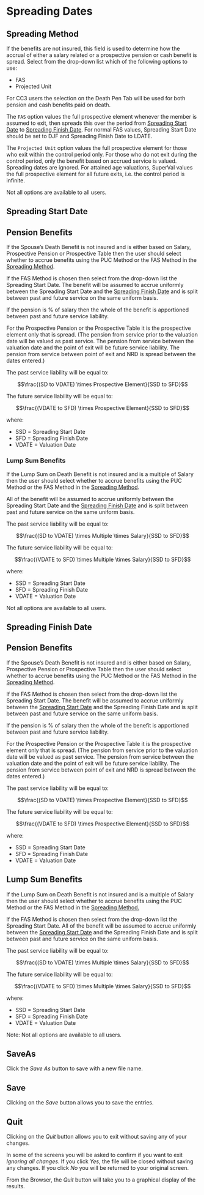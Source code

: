 # Spreading Dates



## Spreading Method

If the benefits are not insured, this field is used to determine how the
accrual of either a salary related or a prospective pension or cash
benefit is spread. Select from the drop-down list which of the following
options to use:

-   FAS
-   Projected Unit

For CC3 users the selection on the Death Pen Tab will be used for both
pension and cash benefits paid on death.

The `FAS` option values the full prospective element whenever the member
is assumed to exit, then spreads this over the period from [Spreading
Start Date](#actives_basis+ssd) to [Spreading Finish
Date](#actives_basis+sfd). For normal FAS values, Spreading Start
Date should be set to DJF and Spreading Finish Date to LDATE.

The `Projected Unit` option values the full prospective element for
those who exit within the control period only. For those who do not exit
during the control period, only the benefit based on accrued service is
valued. Spreading dates are ignored. For attained age valuations,
SuperVal values the full prospective element for all future exits, i.e.
the control period is infinite.

Not all options are available to all users.

## Spreading Start Date

## Pension Benefits

If the Spouse’s Death Benefit is not insured and is either based on
Salary, Prospective Pension or Prospective Table then the user should
select whether to accrue benefits using the PUC Method or the FAS Method
in the [Spreading Method](#actives_basis+stype).

If the FAS Method is chosen then select from the drop-down list the
Spreading Start Date. The benefit will be assumed to accrue uniformly
between the Spreading Start Date and the [Spreading Finish
Date](#actives_basis+sfd) and is split between past and future
service on the same uniform basis.

If the pension is % of salary then the whole of the benefit is
apportioned between past and future service liability.

For the Prospective Pension or the Prospective Table it is the
prospective element only that is spread. (The pension from service prior
to the valuation date will be valued as past service. The pension from
service between the valuation date and the point of exit will be future
service liability. The pension from service between point of exit and
NRD is spread between the dates entered.)

The past service liability will be equal to:

$$\frac{(SD to VDATE) \times Prospective Element}{SSD to SFD}$$

<!-- 
<table>
<tbody>
<tr class="odd">
<td></td>
<td>SD to VDATE</td>
<td>x Prospective Element</td>
</tr>
<tr class="even">
<td></td>
<td>SSD to SFD</td>
<td></td>
</tr>
</tbody>
</table>
 -->
The future service liability will be equal to:

$$\frac{(VDATE to SFD) \times Prospective Element}{SSD to SFD}$$

<!-- 
<table>
<tbody>
<tr class="odd">
<td></td>
<td>VDATE to SFD</td>
<td>x Prospective Element</td>
</tr>
<tr class="even">
<td></td>
<td>SSD to SFD</td>
<td></td>
</tr>
</tbody>
</table>
 -->
where:

-   SSD = Spreading Start Date  
-   SFD = Spreading Finish Date  
-   VDATE = Valuation Date


### Lump Sum Benefits

If the Lump Sum on Death Benefit is not insured and is a multiple of
Salary then the user should select whether to accrue benefits using the
PUC Method or the FAS Method in the [Spreading
Method](#actives_basis+stype).

All of the benefit will be assumed to accrue uniformly between the
Spreading Start Date and the [Spreading Finish
Date](#actives_basis+sfd) and is split between past and future
service on the same uniform basis.

The past service liability will be equal to:

$$\frac{(SD to VDATE) \times Multiple \times Salary}{SSD to SFD}$$

<!-- 
<table>
<tbody>
<tr class="odd">
<td></td>
<td>SD to VDATE</td>
<td>x Multiple &times; Salary</td>
</tr>
<tr class="even">
<td></td>
<td>SSD to SFD</td>
<td></td>
</tr>
</tbody>
</table>
 -->
The future service liability will be equal to:

$$\frac{(VDATE to SFD) \times Multiple \times Salary}{SSD to SFD}$$

<!-- 
<table>
<tbody>
<tr class="odd">
<td></td>
<td>VDATE to SFD</td>
<td>x Multiple &times; Salary</td>
</tr>
<tr class="even">
<td></td>
<td>SSD to SFD</td>
<td></td>
</tr>
</tbody>
</table>
 -->
where:

-   SSD = Spreading Start Date  
-   SFD = Spreading Finish Date  
-   VDATE = Valuation Date

Not all options are available to all users.

## Spreading Finish Date

## Pension Benefits

If the Spouse’s Death Benefit is not insured and is either based on
Salary, Prospective Pension or Prospective Table then the user should
select whether to accrue benefits using the PUC Method or the FAS Method
in the [Spreading Method](#actives_basis+stype).

If the FAS Method is chosen then select from the drop-down list the
Spreading Start Date. The benefit will be assumed to accrue uniformly
between the [Spreading Start Date](#actives_basis+ssd) and the
Spreading Finish Date and is split between past and future service on
the same uniform basis.

If the pension is % of salary then the whole of the benefit is
apportioned between past and future service liability.

For the Prospective Pension or the Prospective Table it is the
prospective element only that is spread. (The pension from service prior
to the valuation date will be valued as past service. The pension from
service between the valuation date and the point of exit will be future
service liability. The pension from service between point of exit and
NRD is spread between the dates entered.)

The past service liability will be equal to:

$$\frac{(SD to VDATE) \times Prospective Element}{SSD to SFD}$$

The future service liability will be equal to:

$$\frac{(VDATE to SFD) \times Prospective Element}{SSD to SFD}$$

where:

-   SSD = Spreading Start Date
-   SFD = Spreading Finish Date
-   VDATE = Valuation Date


## Lump Sum Benefits

If the Lump Sum on Death Benefit is not insured and is a multiple of
Salary then the user should select whether to accrue benefits using the
PUC Method or the FAS Method in the [Spreading
Method.](#actives_basis+stype)

If the FAS Method is chosen then select from the drop-down list the
Spreading Start Date. All of the benefit will be assumed to accrue
uniformly between the [Spreading Start Date](#actives_basis+ssd) and
the Spreading Finish Date and is split between past and future service
on the same uniform basis.

The past service liability will be equal to:

$$\frac{(SD to VDATE) \times Multiple \times Salary}{SSD to SFD}$$

The future service liability will be equal to:

$$\frac{(VDATE to SFD) \times Multiple \times Salary}{SSD to SFD}$$

where:

-   SSD = Spreading Start Date
-   SFD = Spreading Finish Date
-   VDATE = Valuation Date

Note: Not all options are available to all users.

## SaveAs

Click the _Save As_ button to save with a new file name.

## Save

Clicking on the _Save_ button allows you to save the entries.

## Quit

Clicking on the _Quit_ button allows you to exit without saving any of
your changes.

In some of the screens you will be asked to confirm if you want to exit
_Ignoring all changes_. If you click _Yes_, the file will be closed
without saving any changes. If you click _No_ you will be returned to your
original screen.

From the Browser, the _Quit_ button will take you to a graphical display
of the results.